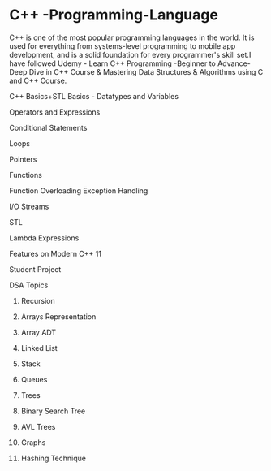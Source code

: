 # C++ -Programming-Language
C++ is one of the most popular programming languages in the world. It is used for everything from systems-level programming to mobile app development, and is a solid foundation for every programmer's skill set.I have followed Udemy - Learn C++ Programming -Beginner to Advance- Deep Dive in C++ Course &amp; Mastering Data Structures &amp; Algorithms using C and C++ Course.

C++ Basics+STL
Basics - Datatypes and Variables

Operators and Expressions

Conditional Statements

Loops

Pointers

Functions

Function Overloading
Exception Handling

I/O Streams

STL 

Lambda Expressions 

Features on Modern C++ 11

Student Project

DSA Topics

1. Recursion

2. Arrays Representation

3. Array ADT

4. Linked List

5. Stack

6. Queues

7. Trees

8. Binary Search Tree

9. AVL Trees

10. Graphs

11. Hashing Technique
